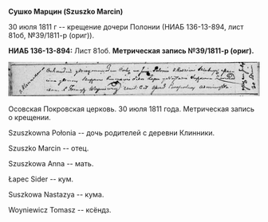 **Сушко Марцин (Szuszko Marcin)**

30 июля 1811 г -- крещение дочери Полонии (НИАБ 136-13-894, лист 81об,
№39/1811-р (ориг)).

**НИАБ 136-13-894:** Лист 81об. **Метрическая запись №39/1811-р
(ориг).**

![](./media/91ba54e399b99e71ad7472bc1b66608bd1d6bb95.png)

Осовская Покровская церковь. 30 июля 1811 года. Метрическая запись о
крещении.

Szuszkowna Połonia -- дочь родителей с деревни Клинники.

Szuszko Marcin -- отец.

Szuszkowa Anna -- мать.

Łapec Sider -- кум.

Suszkowa Nastazya -- кума.

Woyniewicz Tomasz -- ксёндз.
